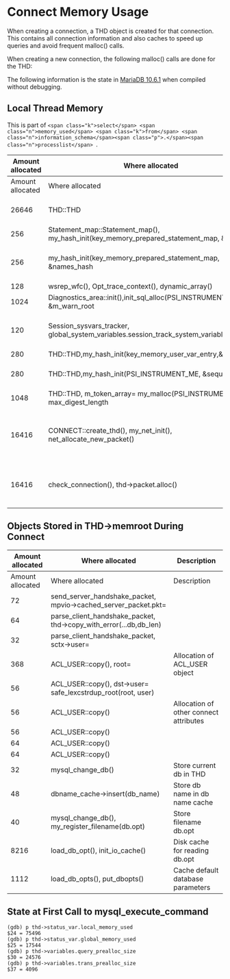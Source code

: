 
# Connect Memory Usage

When creating a connection, a THD object is created for that connection. This contains
all connection information and also caches to speed up queries and avoid frequent malloc() calls.


When creating a new connection, the following malloc() calls are done for the THD:


The following information is the state in [MariaDB 10.6.1](../../../../../release-notes/mariadb-community-server/release-notes-mariadb-10-6-series/mariadb-1061-release-notes.md) when compiled without debugging.


## Local Thread Memory


This is part of `<span class="k">select</span> <span class="n">memory_used</span> <span class="k">from</span> <span class="n">information_schema</span><span class="p">.</span><span class="n">processlist</span>
`.



| Amount allocated | Where allocated | Description |
| --- | --- | --- |
| Amount allocated | Where allocated | Description |
| 26646 | THD::THD | Allocation of THD object |
| 256 | Statement_map::Statement_map(), my_hash_init(key_memory_prepared_statement_map, &st_hash | Prepared statements |
| 256 | my_hash_init(key_memory_prepared_statement_map, &names_hash | Names of used prepared statements |
| 128 | wsrep_wfc(), Opt_trace_context(), dynamic_array() |  |
| 1024 | Diagnostics_area::init(),init_sql_alloc(PSI_INSTRUMENT_ME, &m_warn_root |  |
| 120 | Session_sysvars_tracker, global_system_variables.session_track_system_variables | Tracking of changed session variables |
| 280 | THD::THD,my_hash_init(key_memory_user_var_entry,&user_vars |  |
| 280 | THD::THD,my_hash_init(PSI_INSTRUMENT_ME, &sequences | Cache of used sequences |
| 1048 | THD::THD, m_token_array= my_malloc(PSI_INSTRUMENT_ME, max_digest_length |  |
| 16416 | CONNECT::create_thd(), my_net_init(), net_allocate_new_packet() | This is for reading data from the connected user |
| 16416 | check_connection(), thd->packet.alloc() | This is for sending data to connected user |



## Objects Stored in THD->memroot During Connect



| Amount allocated | Where allocated | Description |
| --- | --- | --- |
| Amount allocated | Where allocated | Description |
| 72 | send_server_handshake_packet, mpvio->cached_server_packet.pkt= |  |
| 64 | parse_client_handshake_packet, thd->copy_with_error(...db,db_len) |  |
| 32 | parse_client_handshake_packet, sctx->user= |  |
| 368 | ACL_USER::copy(), root= | Allocation of ACL_USER object |
| 56 | ACL_USER::copy(), dst->user= safe_lexcstrdup_root(root, user) |  |
| 56 | ACL_USER::copy() | Allocation of other connect attributes |
| 56 | ACL_USER::copy() |  |
| 64 | ACL_USER::copy() |  |
| 64 | ACL_USER::copy() |  |
| 32 | mysql_change_db() | Store current db in THD |
| 48 | dbname_cache->insert(db_name) | Store db name in db name cache |
| 40 | mysql_change_db(), my_register_filename(db.opt) | Store filename db.opt |
| 8216 | load_db_opt(), init_io_cache() | Disk cache for reading db.opt |
| 1112 | load_db_opts(), put_dbopts() | Cache default database parameters |



## State at First Call to mysql_execute_command


```
(gdb) p thd->status_var.local_memory_used
$24 = 75496
(gdb) p thd->status_var.global_memory_used
$25 = 17544
(gdb) p thd->variables.query_prealloc_size
$30 = 24576
(gdb) p thd->variables.trans_prealloc_size
$37 = 4096
```
